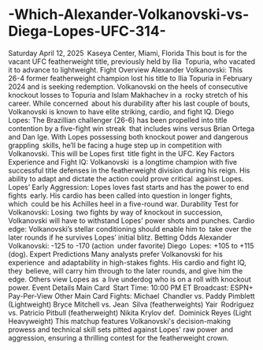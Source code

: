 # -Which-Alexander-Volkanovski-vs-Diega-Lopes-UFC-314-

Saturday April 12, 2025 Kaseya Center, Miami, Florida This bout is for the vacant UFC featherweight title, previously held by Ilia Topuria, who vacated it to advance to lightweight.
Fight Overview
Alexander Volkanovski: This 26-4 former featherweight champion lost his title to Ilia Topuria in February 2024 and is seeking redemption. Volkanovski on the heels of consecutive knockout losses to Topuria and Islam Makhachev in a rocky stretch of his career. While concerned about his durability after his last couple of bouts, Volkanovski is known to have elite striking, cardio, and fight IQ.
Diego Lopes: The Brazillian challenger (26-6) has been propelled into title contention by a five-fight win streak that includes wins versus Brian Ortega and Dan Ige. With Lopes possessing both knockout power and dangerous grappling skills, he’ll be facing a huge step up in competition with Volkanovski. This will be Lopes first title fight in the UFC.
Key Factors
Experience and Fight IQ: Volkanovski is a longtime champion with five successful title defenses in the featherweight division during his reign. His ability to adapt and dictate the action could prove critical against Lopes.
Lopes’ Early Aggression: Lopes loves fast starts and has the power to end fights early. His cardio has been called into question in longer fights, which could be his Achilles heel in a five-round war.
Durability Test for Volkanovski: Losing two fights by way of knockout in succession, Volkanovski will have to withstand Lopes' power shots and punches.
Cardio edge: Volkanovski’s stellar conditioning should enable him to take over the later rounds if he survives Lopes’ initial blitz.
Betting Odds
Alexander Volkanovski: -125 to -170 (action under favorite)
Diego Lopes: +105 to +115 (dog).
Expert Predictions
Many analysts prefer Volkanovski for his experience and adaptability in high-stakes fights. His cardio and fight IQ, they believe, will carry him through to the later rounds, and give him the edge.
Others view Lopes as a live underdog who is on a roll with knockout power.
Event Details
Main Card Start Time: 10:00 PM ET
Broadcast: ESPN+ Pay-Per-View
Other Main Card Fights:
Michael Chandler vs. Paddy Pimblett (Lightweight)
Bryce Mitchell vs. Jean Silva (featherweights)
Yair Rodriguez vs. Patricio Pitbull (featherweight)
Nikita Krylov def. Dominick Reyes (Light Heavyweight)
This matchup features Volkanovski's decision-making prowess and technical skill sets pitted against Lopes' raw power and aggression, ensuring a thrilling contest for the featherweight crown.
